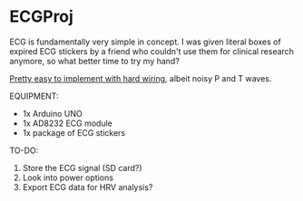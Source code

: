 # ECGProj

ECG is fundamentally very simple in concept. I was given literal boxes of expired ECG stickers by a friend who couldn't use them for clinical research anymore, so what better time to try my hand?

[Pretty easy to implement with hard wiring](https://imgur.com/a/lUV3mI6), albeit noisy P and T waves.

EQUIPMENT:
* 1x Arduino UNO
* 1x AD8232 ECG module
* 1x package of ECG stickers

TO-DO:
1. Store the ECG signal (SD card?)
2. Look into power options
3. Export ECG data for HRV analysis?
